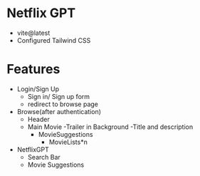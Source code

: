 # Netflix GPT

 - vite@latest
 - Configured Tailwind CSS

# Features
 - Login/Sign Up
    - Sign in/ Sign up form
    - redirect to browse page
 - Browse(after authentication)
    - Header
    - Main Movie
      -Trailer in Background
      -Title and description
      - MovieSuggestions
          - MovieLists*n
 - NetflixGPT
    - Search Bar
    - Movie Suggestions